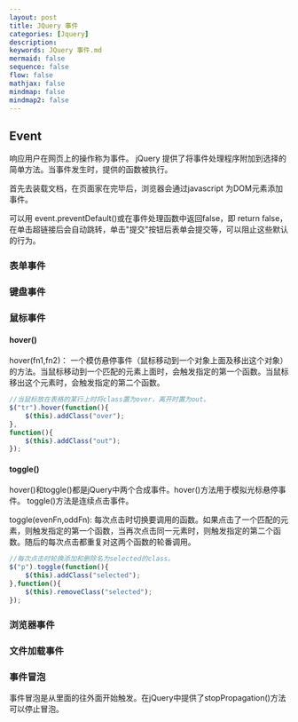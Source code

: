 ```yaml
---
layout: post
title: JQuery 事件
categories: [Jquery]
description: 
keywords: JQuery 事件.md
mermaid: false
sequence: false
flow: false
mathjax: false
mindmap: false
mindmap2: false
---
```

## Event

响应用户在网页上的操作称为事件。 jQuery 提供了将事件处理程序附加到选择的简单方法。当事件发生时，提供的函数被执行。

首先去装载文档，在页面家在完毕后，浏览器会通过javascript 为DOM元素添加事件。



可以用 event.preventDefault()或在事件处理函数中返回false，即 return false，在单击超链接后会自动跳转，单击"提交"按钮后表单会提交等，可以阻止这些默认的行为。



### 表单事件

### 键盘事件

### 鼠标事件

#### hover()

hover(fn1,fn2)： 一个模仿悬停事件（鼠标移动到一个对象上面及移出这个对象）的方法。当鼠标移动到一个匹配的元素上面时，会触发指定的第一个函数。当鼠标移出这个元素时，会触发指定的第二个函数。

```js
//当鼠标放在表格的某行上时将class置为over，离开时置为out。
$("tr").hover(function(){    
    $(this).addClass("over");
},              
function(){    
    $(this).addClass("out"); 
});
```



#### toggle()

hover()和toggle()都是jQuery中两个合成事件。hover()方法用于模拟光标悬停事件。 toggle()方法是连续点击事件。

toggle(evenFn,oddFn): 每次点击时切换要调用的函数。如果点击了一个匹配的元素，则触发指定的第一个函数，当再次点击同一元素时，则触发指定的第二个函数。随后的每次点击都重复对这两个函数的轮番调用。

```js
//每次点击时轮换添加和删除名为selected的class。
$("p").toggle(function(){   
    $(this).addClass("selected");   
},function(){   
    $(this).removeClass("selected"); 
});
```



### 浏览器事件

### 文件加载事件



### 事件冒泡

事件冒泡是从里面的往外面开始触发。在jQuery中提供了stopPropagation()方法可以停止冒泡。